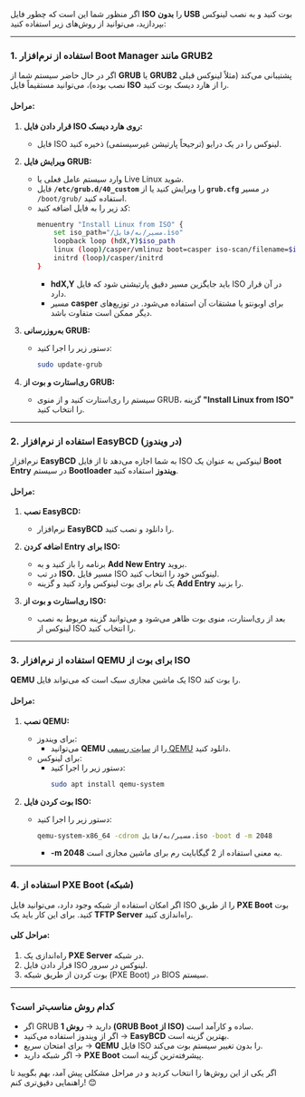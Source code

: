 اگر منظور شما این است که چطور فایل **ISO** را **بدون USB** بوت کنید و به نصب لینوکس بپردازید، می‌توانید از روش‌های زیر استفاده کنید:

---

### **1. استفاده از نرم‌افزار Boot Manager مانند GRUB2**
اگر در حال حاضر سیستم شما از **GRUB** یا **GRUB2** پشتیبانی می‌کند (مثلاً لینوکس قبلی نصب بوده)، می‌توانید مستقیماً فایل **ISO** را از هارد دیسک بوت کنید.

#### مراحل:
1. **قرار دادن فایل ISO روی هارد دیسک:**
   - فایل ISO لینوکس را در یک درایو (ترجیحاً پارتیشن غیرسیستمی) ذخیره کنید.

2. **ویرایش فایل GRUB:**
   - وارد سیستم عامل فعلی یا Live Linux شوید.
   - فایل **`/etc/grub.d/40_custom`** را ویرایش کنید یا از **`grub.cfg`** در مسیر `/boot/grub/` استفاده کنید.
   - کد زیر را به فایل اضافه کنید:
     ```bash
     menuentry "Install Linux from ISO" {
         set iso_path="/مسیر/به/فایل.iso"
         loopback loop (hdX,Y)$iso_path
         linux (loop)/casper/vmlinuz boot=casper iso-scan/filename=$iso_path quiet splash
         initrd (loop)/casper/initrd
     }
     ```
     - **hdX,Y** باید جایگزین مسیر دقیق پارتیشنی شود که فایل ISO در آن قرار دارد.
     - مسیر **casper** برای اوبونتو یا مشتقات آن استفاده می‌شود. در توزیع‌های دیگر ممکن است متفاوت باشد.

3. **به‌روزرسانی GRUB:**
   - دستور زیر را اجرا کنید:
     ```bash
     sudo update-grub
     ```
4. **ری‌استارت و بوت از GRUB:**
   - سیستم را ری‌استارت کنید و از منوی GRUB، گزینه **"Install Linux from ISO"** را انتخاب کنید.

---

### **2. استفاده از نرم‌افزار EasyBCD (در ویندوز)**  
نرم‌افزار **EasyBCD** به شما اجازه می‌دهد تا از فایل ISO لینوکس به عنوان یک **Boot Entry** در سیستم **Bootloader ویندوز** استفاده کنید.

#### مراحل:
1. **نصب EasyBCD:**
   - نرم‌افزار **EasyBCD** را دانلود و نصب کنید.

2. **اضافه کردن Entry برای ISO:**
   - برنامه را باز کنید و به **Add New Entry** بروید.
   - در تب **ISO**، مسیر فایل ISO لینوکس خود را انتخاب کنید.
   - یک نام برای بوت لینوکس وارد کنید و گزینه **Add Entry** را بزنید.

3. **ری‌استارت و بوت از ISO:**
   - بعد از ری‌استارت، منوی بوت ظاهر می‌شود و می‌توانید گزینه مربوط به نصب لینوکس از ISO را انتخاب کنید.

---

### **3. استفاده از نرم‌افزار QEMU برای بوت از ISO**
**QEMU** یک ماشین مجازی سبک است که می‌تواند فایل ISO را بوت کند.

#### مراحل:
1. **نصب QEMU:**
   - برای ویندوز:
     - می‌توانید **QEMU** را از [سایت رسمی QEMU](https://www.qemu.org) دانلود کنید.
   - برای لینوکس:
     - دستور زیر را اجرا کنید:
       ```bash
       sudo apt install qemu-system
       ```

2. **بوت کردن فایل ISO:**
   - دستور زیر را اجرا کنید:
     ```bash
     qemu-system-x86_64 -cdrom مسیر/به/فایل.iso -boot d -m 2048
     ```
     - **-m 2048** به معنی استفاده از 2 گیگابایت رم برای ماشین مجازی است.

---

### **4. استفاده از PXE Boot (شبکه)**
اگر امکان استفاده از شبکه وجود دارد، می‌توانید فایل ISO را از طریق **PXE Boot** بوت کنید. برای این کار باید یک **TFTP Server** راه‌اندازی کنید.

#### مراحل کلی:
1. راه‌اندازی یک **PXE Server** در شبکه.
2. قرار دادن فایل ISO لینوکس در سرور.
3. بوت کردن از طریق شبکه (PXE Boot) در BIOS سیستم.

---

### **کدام روش مناسب‌تر است؟**
- اگر GRUB دارید → **روش 1 (GRUB Boot از ISO)** ساده و کارآمد است.
- اگر از ویندوز استفاده می‌کنید → **EasyBCD** بهترین گزینه است.
- برای امتحان سریع → **QEMU** فایل ISO را بدون تغییر سیستم بوت می‌کند.
- اگر شبکه دارید → **PXE Boot** پیشرفته‌ترین گزینه است.

اگر یکی از این روش‌ها را انتخاب کردید و در مراحل مشکلی پیش آمد، بهم بگویید تا راهنمایی دقیق‌تری کنم! 😊
